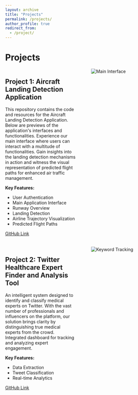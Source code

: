 ```yaml
---
layout: archive
title: "Projects"
permalink: /projects/
author_profile: true
redirect_from: 
  - /project/
---
```


# Projects

<div style="display: flex; justify-content: space-between; margin-bottom: 20px;">
  <div style="flex-basis: 45%;">
    <h2>Project 1: Aircraft Landing Detection Application</h2>
    <p>This repository contains the code and resources for the Aircraft Landing Detection Application. Below are previews of the application's interfaces and functionalities. Experience our main interface where users can interact with a multitude of functionalities. Gain insights into the landing detection mechanisms in action and witness the visual representation of predicted flight paths for enhanced air traffic management.</p>
    <p><strong>Key Features:</strong></p>
    <ul>
      <li>User Authentication</li>
      <li>Main Application Interface</li>
      <li>Runway Overview</li>
      <li>Landing Detection</li>
      <li>Airline Trajectory Visualization</li>
      <li>Predicted Flight Paths</li>
    </ul>
    <p><a href="https://github.com/mdalmaruf/AircraftLandingDetection.git">GitHub Link</a></p>
  </div>
  <div style="flex-basis: 45%;">
    <img src="./AircraftLandingApplicationImage/MainInterface.PNG" alt="Main Interface" style="max-width: 100%;">
  </div>
</div>

<!-- Repeat the structure for the second project -->

<div style="display: flex; justify-content: space-between; margin-bottom: 20px;">
  <div style="flex-basis: 45%;">
    <h2>Project 2: Twitter Healthcare Expert Finder and Analysis Tool</h2>
    <p>An intelligent system designed to identify and classify medical experts on Twitter. With the vast number of professionals and influencers on the platform, our solution brings clarity by distinguishing true medical experts from the crowd. Integrated dashboard for tracking and analyzing expert engagement.</p>
    <p><strong>Key Features:</strong></p>
    <ul>
      <li>Data Extraction</li>
      <li>Tweet Classification</li>
      <li>Real-time Analytics</li>
    </ul>
    <p><a href="https://github.com/mdalmaruf/Data-mining-Finding-Medical-Experts-in-Twitter">GitHub Link</a></p>
  </div>
  <div style="flex-basis: 45%;">
    <img src="Images/keyword.JPG" alt="Keyword Tracking" style="max-width: 100%;">
  </div>
</div>
